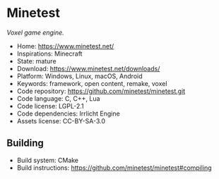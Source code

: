 # Minetest

_Voxel game engine._

- Home: https://www.minetest.net/
- Inspirations: Minecraft
- State: mature
- Download: https://www.minetest.net/downloads/
- Platform: Windows, Linux, macOS, Android
- Keywords: framework, open content, remake, voxel
- Code repository: https://github.com/minetest/minetest.git
- Code language: C, C++, Lua
- Code license: LGPL-2.1
- Code dependencies: Irrlicht Engine
- Assets license: CC-BY-SA-3.0

## Building

- Build system: CMake
- Build instructions: https://github.com/minetest/minetest#compiling
